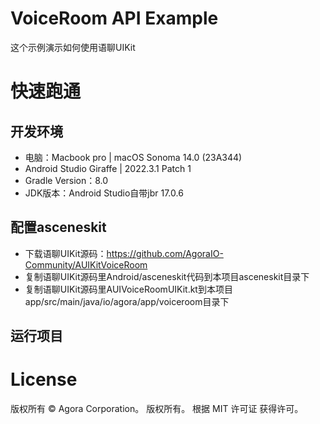 # VoiceRoom API Example

这个示例演示如何使用语聊UIKit

# 快速跑通

## 开发环境
- 电脑：Macbook pro | macOS Sonoma 14.0 (23A344)
- Android Studio Giraffe | 2022.3.1 Patch 1
- Gradle Version：8.0
- JDK版本：Android Studio自带jbr 17.0.6

## 配置asceneskit
- 下载语聊UIKit源码：https://github.com/AgoraIO-Community/AUIKitVoiceRoom
- 复制语聊UIKit源码里Android/asceneskit代码到本项目asceneskit目录下
- 复制语聊UIKit源码里AUIVoiceRoomUIKit.kt到本项目app/src/main/java/io/agora/app/voiceroom目录下

## 运行项目

# License
版权所有 © Agora Corporation。 版权所有。 根据 MIT 许可证 获得许可。